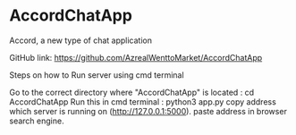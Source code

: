 # AccordChatApp
Accord, a new type of chat application

GitHub link: https://github.com/AzrealWenttoMarket/AccordChatApp

Steps on how to Run server using cmd terminal

Go to the correct directory where "AccordChatApp" is located : cd AccordChatApp
Run this in cmd terminal : python3 app.py
copy address which server is running on (http://127.0.0.1:5000).
paste address in browser search engine.
